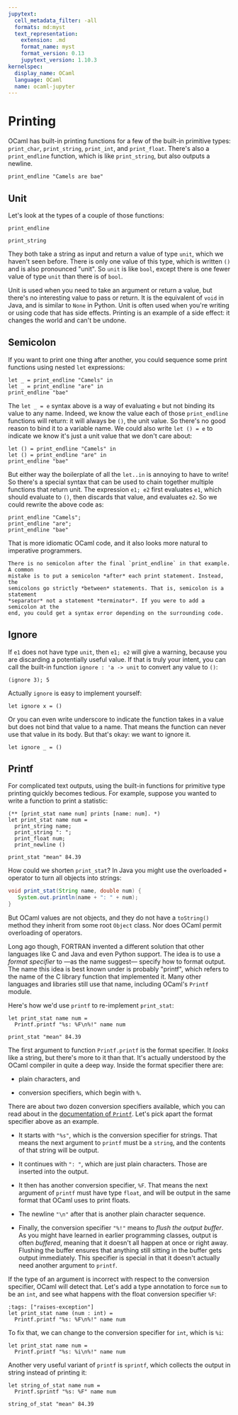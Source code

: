 ```yaml
---
jupytext:
  cell_metadata_filter: -all
  formats: md:myst
  text_representation:
    extension: .md
    format_name: myst
    format_version: 0.13
    jupytext_version: 1.10.3
kernelspec:
  display_name: OCaml
  language: OCaml
  name: ocaml-jupyter
---
```


# Printing

OCaml has built-in printing functions for a few of the built-in primitive
types: `print_char`, `print_string`, `print_int`, and `print_float`. There's
also a `print_endline` function, which is like `print_string`, but also outputs
a newline.

```{code-cell} ocaml
print_endline "Camels are bae"
```

## Unit

Let's look at the types of a couple of those functions:
```{code-cell} ocaml
print_endline
```

```{code-cell} ocaml
print_string
```

They both take a string as input and return a value of type `unit`, which we
haven't seen before. There is only one value of this type, which is written `()`
and is also pronounced "unit". So `unit` is like `bool`, except there is one
fewer value of type `unit` than there is of `bool`.

Unit is used when you need to take an argument or return a value, but there's no
interesting value to pass or return. It is the equivalent of `void` in Java, and
is similar to `None` in Python. Unit is often used when you're writing or using
code that has side effects. Printing is an example of a side effect: it changes
the world and can't be undone.

## Semicolon

If you want to print one thing after another, you could sequence some print
functions using nested `let` expressions:

```{code-cell} ocaml
let _ = print_endline "Camels" in
let _ = print_endline "are" in
print_endline "bae"
```

The `let _ = e` syntax above is a way of evaluating `e` but not binding
its value to any name.  Indeed, we know the value each of those `print_endline`
functions will return: it will always be `()`, the unit value. So there's
no good reason to bind it to a variable name.  We could also write `let () = e`
to indicate we know it's just a unit value that we don't care about:

```{code-cell} ocaml
let () = print_endline "Camels" in
let () = print_endline "are" in
print_endline "bae"
```

But either way the boilerplate of all the `let..in` is annoying to have to
write! So there's a special syntax that can be used to chain
together multiple functions that return unit. The expression `e1; e2` first
evaluates `e1`, which should evaluate to `()`, then discards that value, and
evaluates `e2`. So we could rewrite the above code as:

```{code-cell} ocaml
print_endline "Camels";
print_endline "are";
print_endline "bae"
```

That is more idiomatic OCaml code, and it also looks more natural to imperative
programmers.

```{warning}
There is no semicolon after the final `print_endline` in that example. A common
mistake is to put a semicolon *after* each print statement. Instead, the
semicolons go strictly *between* statements. That is, semicolon is a statement
*separator* not a statement *terminator*. If you were to add a semicolon at the
end, you could get a syntax error depending on the surrounding code.
```

## Ignore

If `e1` does not have type `unit`, then `e1; e2` will give a warning, because
you are discarding a potentially useful value. If that is truly your intent, you
can call the built-in function `ignore : 'a -> unit` to convert any value to
`()`:

```{code-cell} ocaml
(ignore 3); 5
```

Actually `ignore` is easy to implement yourself:

```{code-cell} ocaml
let ignore x = ()
```

Or you can even write underscore to indicate the function takes in a value but
does not bind that value to a name. That means the function can never use that
value in its body. But that's okay: we want to ignore it.

```{code-cell} ocaml
let ignore _ = ()
```

## Printf

For complicated text outputs, using the built-in functions for primitive type
printing quickly becomes tedious. For example, suppose you wanted to write a
function to print a statistic:

```{code-cell} ocaml
(** [print_stat name num] prints [name: num]. *)
let print_stat name num =
  print_string name;
  print_string ": ";
  print_float num;
  print_newline ()
```

```{code-cell} ocaml
print_stat "mean" 84.39
```

How could we shorten `print_stat`? In Java you might use the overloaded `+`
operator to turn all objects into strings:

```java
void print_stat(String name, double num) {
   System.out.println(name + ": " + num);
}
```

But OCaml values are not objects, and they do not have a `toString()` method
they inherit from some root `Object` class. Nor does OCaml permit overloading of
operators.

Long ago though, FORTRAN invented a different solution that other languages like
C and Java and even Python support. The idea is to use a *format specifier* to
&mdash;as the name suggest&mdash; specify how to format output. The name this
idea is best known under is probably "printf", which refers to the name of the C
library function that implemented it. Many other languages and libraries still
use that name, including OCaml's `Printf` module.

Here's how we'd use `printf` to re-implement `print_stat`:

```{code-cell} ocaml
let print_stat name num =
  Printf.printf "%s: %F\n%!" name num
```

```{code-cell} ocaml
print_stat "mean" 84.39
```

The first argument to function `Printf.printf` is the format specifier. It
*looks* like a string, but there's more to it than that. It's actually
understood by the OCaml compiler in quite a deep way. Inside the format
specifier there are:

- plain characters, and

- conversion specifiers, which begin with `%`.

There are about two dozen conversion specifiers available, which you can read
about in the [documentation of `Printf`][printf-doc]. Let's pick apart the
format specifier above as an example.

[printf-doc]: https://ocaml.org/api/Printf.html

- It starts with `"%s"`, which is the conversion specifier for strings.  That means
  the next argument to `printf` must be a `string`, and the contents of that string
  will be output.

- It continues with `": "`, which are just plain characters.  Those are inserted
  into the output.

- It then has another conversion specifier, `%F`. That means the next argument of
  `printf` must have type `float`, and will be output in the same format that
  OCaml uses to print floats.

- The newline `"\n"` after that is another plain character sequence.

- Finally, the conversion specifier `"%!"` means to *flush the output buffer*.
  As you might have learned in earlier programming classes, output is often
  *buffered*, meaning that it doesn't all happen at once or right away. Flushing
  the buffer ensures that anything still sitting in the buffer gets output
  immediately. This specifier is special in that it doesn't actually need
  another argument to `printf`.

If the type of an argument is incorrect with respect to the conversion specifier,
OCaml will detect that.  Let's add a type annotation to force `num` to be an
`int`, and see what happens with the float conversion specifier `%F`:

```{code-cell} ocaml
:tags: ["raises-exception"]
let print_stat name (num : int) =
  Printf.printf "%s: %F\n%!" name num
```

To fix that, we can change to the conversion specifier for `int`, which is `%i`:

```{code-cell} ocaml
let print_stat name num =
  Printf.printf "%s: %i\n%!" name num
```

Another very useful variant of `printf` is `sprintf`, which collects the output
in string instead of printing it:

```{code-cell} ocaml
let string_of_stat name num =
  Printf.sprintf "%s: %F" name num
```

```{code-cell} ocaml
string_of_stat "mean" 84.39
```
